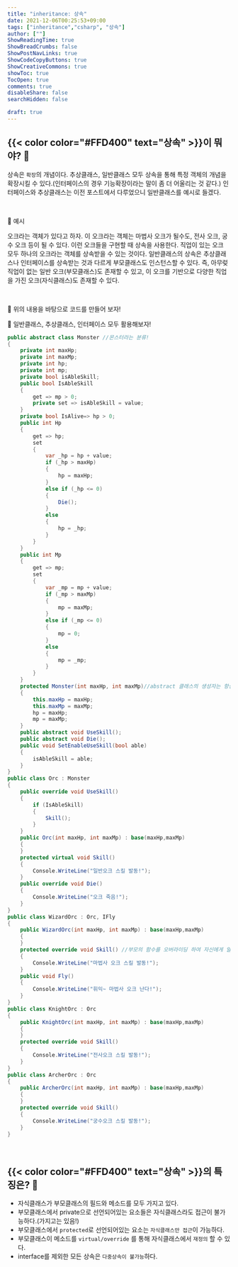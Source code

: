 ```yaml
---
title: "inheritance: 상속"
date: 2021-12-06T00:25:53+09:00
tags: ["inheritance","csharp", "상속"]
author: [""]
ShowReadingTime: true
ShowBreadCrumbs: false
ShowPostNavLinks: true
ShowCodeCopyButtons: true
ShowCreativeCommons: true
showToc: true
TocOpen: true
comments: true
disableShare: false
searchHidden: false

draft: true
---
```

## {{< color color="#FFD400" text="상속" >}}이 뭐야? 🧐

상속은 `확장`의 개념이다. 추상클래스, 일반클래스 모두 상속을 통해 특정 객체의 개념을 확장시킬 수 있다.(인터페이스의 경우 기능확장이라는 말이 좀 더 어울리는 것 같다.) 인터페이스와 추상클래스는 이전 포스트에서 다루었으니 일반클래스를 예시로 들겠다.


<br>

💚 예시
<br>

오크라는 객체가 있다고 하자. 이 오크라는 객체는 마법사 오크가 될수도, 전사 오크, 궁수 오크 등이 될 수 있다. 이런 오크들을 구현할 때 상속을 사용한다. 직업이 있는 오크 모두 하나의 오크라는 객체를 상속받을 수 있는 것이다. 일반클래스의 상속은 추상클래스나 인터페이스를 상속받는 것과 다르게 부모클래스도 인스턴스할 수 있다. 즉, 아무렂 직업이 없는 일반 오크(부모클래스)도 존재할 수 있고, 이 오크를 기반으로 다양한 직업을 가진 오크(자식클래스)도 존재할 수 있다. 

<br>

🍑 위의 내용을 바탕으로 코드를 만들어 보자!
<br>

🍑 일반클래스, 추상클래스, 인터페이스 모두 활용해보자!

```csharp
public abstract class Monster //몬스터라는 분류!
{
    private int maxHp;
    private int maxMp;
    private int hp;
    private int mp;
    private bool isAbleSkill;
    public bool IsAbleSkill
    {
        get => mp > 0;
        private set => isAbleSkill = value;
    }
    private bool IsAlive=> hp > 0;
    public int Hp
    {
        get => hp;
        set
        {
            var _hp = hp + value;
            if (_hp > maxHp)
            {
                hp = maxHp;
            }
            else if (_hp <= 0)
            {
                Die();
            }
            else
            {
                hp = _hp;
            }
        }
    }
    public int Mp
    {
        get => mp;
        set
        {
            var _mp = mp + value;
            if (_mp > maxMp)
            {
                mp = maxMp;
            }
            else if (_mp <= 0)
            {
                mp = 0;
            }
            else
            {
                mp = _mp;
            }
        }
    }
    protected Monster(int maxHp, int maxMp)//abstract 클래스의 생성자는 항상 protected로!
    {
        this.maxHp = maxHp;
        this.maxMp = maxMp;
        hp = maxHp;
        mp = maxMp;
    }
    public abstract void UseSkill();
    public abstract void Die();
    public void SetEnableUseSkill(bool able)
    {
        isAbleSkill = able;
    }
}
public class Orc : Monster
{
    public override void UseSkill()
    {
        if (IsAbleSkill)
        {
            Skill();
        }
    }
    public Orc(int maxHp, int maxMp) : base(maxHp,maxMp)
    {
    }
    protected virtual void Skill()
    {
        Console.WriteLine("일반오크 스킬 발동!");
    }
    public override void Die()
    {
        Console.WriteLine("오크 죽음!");
    }
}
public class WizardOrc : Orc, IFly
{
    public WizardOrc(int maxHp, int maxMp) : base(maxHp,maxMp)
    {
    }
    protected override void Skill() //부모의 함수를 오버라이딩 하여 자신에게 알맞은 함수를 실행함
    {
        Console.WriteLine("마법사 오크 스킬 발동!");
    }
    public void Fly()
    {
        Console.WriteLine("휘익~ 마법사 오크 난다!");
    }
}
public class KnightOrc : Orc
{
    public KnightOrc(int maxHp, int maxMp) : base(maxHp,maxMp)
    {
    }
    protected override void Skill()
    {
        Console.WriteLine("전사오크 스킬 발동!");
    }
}
public class ArcherOrc : Orc
{
    public ArcherOrc(int maxHp, int maxMp) : base(maxHp,maxMp)
    {
    }
    protected override void Skill()
    {
        Console.WriteLine("궁수오크 스킬 발동!");
    }
}
```

<br>

## {{< color color="#FFD400" text="상속" >}}의 특징은? 🧐
- 자식클래스가 부모클래스의 필드와 메소드를 모두 가지고 있다.
- 부모클래스에서 private으로 선언되어있는 요소들은 자식클래스라도 접근이 불가능하다.(가지고는 있음!)
- 부모클래스에서 `protected`로 선언되어있는 요소는 `자식클래스만 접근`이 가능하다.
- 부모클래스이 메소드를 `virtual/override` 를 통해 자식클래스에서 `재정의` 할 수 있다.
- interface를 제외한 모든 상속은 `다중상속이 불가능`하다.
